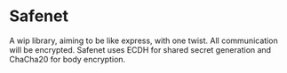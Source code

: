 # Safenet

A wip library, aiming to be like express, with one twist. All communication will be encrypted. Safenet uses ECDH for shared secret  generation and ChaCha20 for body encryption.
